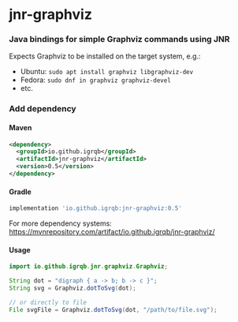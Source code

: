 # jnr-graphviz
### Java bindings for simple Graphviz commands using JNR

Expects Graphviz to be installed on the target system, e.g.:

* Ubuntu: `sudo apt install graphviz libgraphviz-dev`
* Fedora: `sudo dnf in graphviz graphviz-devel`
* etc.

### Add dependency

#### Maven

```xml
<dependency>
  <groupId>io.github.igrqb</groupId>
  <artifactId>jnr-graphviz</artifactId>
  <version>0.5</version>
</dependency>
```

#### Gradle

```groovy
implementation 'io.github.igrqb:jnr-graphviz:0.5'
```

For more dependency systems: https://mvnrepository.com/artifact/io.github.igrqb/jnr-graphviz/


#### Usage

```java
import io.github.igrqb.jnr.graphviz.Graphviz;

String dot = "digraph { a -> b; b -> c }";
String svg = Graphviz.dotToSvg(dot);

// or directly to file
File svgFile = Graphviz.dotToSvg(dot, "/path/to/file.svg");
```
